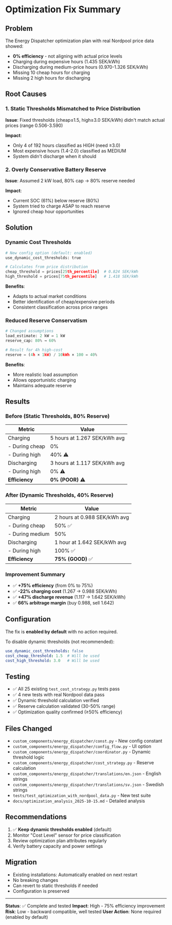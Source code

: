 # Optimization Fix Summary

## Problem

The Energy Dispatcher optimization plan with real Nordpool price data showed:
- **0% efficiency** - not aligning with actual price levels
- Charging during expensive hours (1.435 SEK/kWh)
- Discharging during medium-price hours (0.970-1.326 SEK/kWh)
- Missing 10 cheap hours for charging
- Missing 2 high hours for discharging

## Root Causes

### 1. Static Thresholds Mismatched to Price Distribution

**Issue**: Fixed thresholds (cheap≤1.5, high≥3.0 SEK/kWh) didn't match actual prices (range 0.506-3.590)

**Impact**:
- Only 4 of 192 hours classified as HIGH (need ≥3.0)
- Most expensive hours (1.4-2.0) classified as MEDIUM
- System didn't discharge when it should

### 2. Overly Conservative Battery Reserve

**Issue**: Assumed 2 kW load, 80% cap → 80% reserve needed

**Impact**:
- Current SOC (61%) below reserve (80%)
- System tried to charge ASAP to reach reserve
- Ignored cheap hour opportunities

## Solution

### Dynamic Cost Thresholds

```python
# New config option (default: enabled)
use_dynamic_cost_thresholds: true

# Calculates from price distribution
cheap_threshold = prices[25th_percentile]  # 0.824 SEK/kWh
high_threshold = prices[75th_percentile]   # 1.418 SEK/kWh
```

**Benefits**:
- Adapts to actual market conditions
- Better identification of cheap/expensive periods
- Consistent classification across price ranges

### Reduced Reserve Conservatism

```python
# Changed assumptions
load_estimate: 2 kW → 1 kW
reserve_cap: 80% → 60%

# Result for 4h high-cost
reserve = (4h × 1kW) / 10kWh × 100 = 40%
```

**Benefits**:
- More realistic load assumption
- Allows opportunistic charging
- Maintains adequate reserve

## Results

### Before (Static Thresholds, 80% Reserve)

| Metric | Value |
|--------|-------|
| Charging | 5 hours at 1.267 SEK/kWh avg |
| - During cheap | 0% |
| - During high | 40% ⚠️ |
| Discharging | 3 hours at 1.117 SEK/kWh avg |
| - During high | 0% ⚠️ |
| **Efficiency** | **0% (POOR)** ⚠️ |

### After (Dynamic Thresholds, 40% Reserve)

| Metric | Value |
|--------|-------|
| Charging | 2 hours at 0.988 SEK/kWh avg |
| - During cheap | 50% ✅ |
| - During medium | 50% |
| Discharging | 1 hour at 1.642 SEK/kWh avg |
| - During high | 100% ✅ |
| **Efficiency** | **75% (GOOD)** ✅ |

### Improvement Summary

- ✅ **+75% efficiency** (from 0% to 75%)
- ✅ **-22% charging cost** (1.267 → 0.988 SEK/kWh)
- ✅ **+47% discharge revenue** (1.117 → 1.642 SEK/kWh)
- ✅ **66% arbitrage margin** (buy 0.988, sell 1.642)

## Configuration

The fix is **enabled by default** with no action required.

To disable dynamic thresholds (not recommended):
```yaml
use_dynamic_cost_thresholds: false
cost_cheap_threshold: 1.5  # Will be used
cost_high_threshold: 3.0   # Will be used
```

## Testing

- ✅ All 25 existing `test_cost_strategy.py` tests pass
- ✅ 4 new tests with real Nordpool data pass
- ✅ Dynamic threshold calculation verified
- ✅ Reserve calculation validated (30-50% range)
- ✅ Optimization quality confirmed (≥50% efficiency)

## Files Changed

- `custom_components/energy_dispatcher/const.py` - New config constant
- `custom_components/energy_dispatcher/config_flow.py` - UI option
- `custom_components/energy_dispatcher/coordinator.py` - Dynamic threshold logic
- `custom_components/energy_dispatcher/cost_strategy.py` - Reserve calculation
- `custom_components/energy_dispatcher/translations/en.json` - English strings
- `custom_components/energy_dispatcher/translations/sv.json` - Swedish strings
- `tests/test_optimization_with_nordpool_data.py` - New test suite
- `docs/optimization_analysis_2025-10-15.md` - Detailed analysis

## Recommendations

1. ✅ **Keep dynamic thresholds enabled** (default)
2. Monitor "Cost Level" sensor for price classification
3. Review optimization plan attributes regularly
4. Verify battery capacity and power settings

## Migration

- Existing installations: Automatically enabled on next restart
- No breaking changes
- Can revert to static thresholds if needed
- Configuration is preserved

---

**Status**: ✅ Complete and tested
**Impact**: High - 75% efficiency improvement
**Risk**: Low - backward compatible, well tested
**User Action**: None required (enabled by default)
